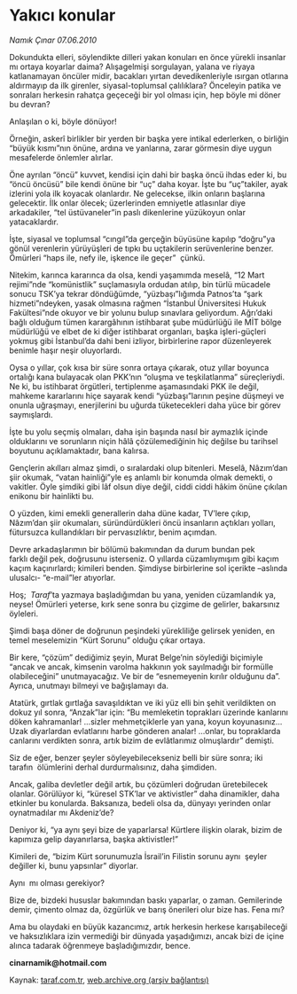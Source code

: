 # Yakıcı konular 

*Namık Çınar 07.06.2010*

<div class="yazi">
<p>Dokundukta elleri, söylendikte dilleri yakan konuları en önce yürekli insanlar mı ortaya koyarlar daima? Alışagelmişi sorgulayan, yalana ve riyaya katlanamayan öncüler midir, bacakları yırtan devedikenleriyle ısırgan otlarına aldırmayıp da ilk girenler, siyasal-toplumsal çalılıklara? Önceleyin patika ve sonraları herkesin rahatça geçeceği bir yol olması için, hep böyle mi döner bu devran?</p>
<p>Anlaşılan o ki, böyle dönüyor!</p>
<p>Örneğin, askerî birlikler bir yerden bir başka yere intikal ederlerken, o birliğin “büyük kısmı”nın önüne, ardına ve yanlarına, zarar görmesin diye uygun mesafelerde önlemler alırlar.</p>
<p>Öne ayrılan “öncü” kuvvet, kendisi için dahi bir başka öncü ihdas eder ki, bu “öncü öncüsü” bile kendi önüne bir “uç” daha koyar. İşte bu “uç”takiler, ayak izlerini yola ilk koyacak olanlardır. Ne gelecekse, ilkin onların başlarına gelecektir. İlk onlar ölecek; üzerlerinden emniyetle atlasınlar diye arkadakiler, “tel üstüvaneler”in paslı dikenlerine yüzükoyun onlar yatacaklardır.</p>
<p>İşte, siyasal ve toplumsal “cıngıl”da gerçeğin büyüsüne kapılıp “doğru”ya gönül verenlerin yürüyüşleri de tıpkı bu uçtakilerin serüvenlerine benzer. Ömürleri “haps ile, nefy ile, işkence ile geçer”  çünkü.</p>
<p>Nitekim, karınca kararınca da olsa, kendi yaşamımda meselâ, “12 Mart rejimi”nde “komünistlik” suçlamasıyla ordudan atılıp, bin türlü mücadele sonucu TSK’ya tekrar döndüğümde, “yüzbaşı”lığımda Patnos’ta “şark hizmeti”ndeyken, yasak olmasına rağmen “İstanbul Üniversitesi Hukuk Fakültesi”nde okuyor ve bir yolunu bulup sınavlara geliyordum. Ağrı’daki bağlı olduğum tümen karargâhının istihbarat şube müdürlüğü ile MİT bölge müdürlüğü ve elbet de ki diğer istihbarat organları, başka işleri-güçleri yokmuş gibi İstanbul’da dahi beni izliyor, birbirlerine rapor düzenleyerek benimle haşır neşir oluyorlardı.</p>
<p>Oysa o yıllar, çok kısa bir süre sonra ortaya çıkarak, otuz yıllar boyunca ortalığı kana bulayacak olan PKK’nın “oluşma ve teşkilatlanma” süreçleriydi. Ne ki, bu istihbarat örgütleri, tertiplenme aşamasındaki PKK ile değil, mahkeme kararlarını hiçe sayarak kendi “yüzbaşı”larının peşine düşmeyi ve onunla uğraşmayı, enerjilerini bu uğurda tüketecekleri daha yüce bir görev saymışlardı.</p>
<p>İşte bu yolu seçmiş olmaları, daha işin başında nasıl bir aymazlık içinde olduklarını ve sorunların niçin hâlâ çözülemediğinin hiç değilse bu tarihsel boyutunu açıklamaktadır, bana kalırsa.</p>
<p>Gençlerin akılları almaz şimdi, o sıralardaki olup bitenleri. Meselâ, Nâzım’dan şiir okumak, “vatan hainliği”yle eş anlamlı bir konumda olmak demekti, o vakitler. Öyle şimdiki gibi lâf olsun diye değil, ciddi ciddi hâkim önüne çıkılan enikonu bir hainlikti bu.</p>
<p>O yüzden, kimi emekli generallerin daha düne kadar, TV’lere çıkıp, Nâzım’dan şiir okumaları, süründürdükleri öncü insanların açtıkları yolları, fütursuzca kullandıkları bir pervasızlıktır, benim açımdan.</p>
<p>Devre arkadaşlarımın bir bölümü bakımından da durum bundan pek farklı değil pek, doğrusunu isterseniz. O yıllarda cüzamlıymışım gibi kaçım kaçım kaçınırlardı; kimileri benden. Şimdiyse birbirlerine sol içerikte –aslında ulusalcı- “e-mail”ler atıyorlar.</p>
<p>Hoş; <i> Taraf</i>’ta yazmaya başladığımdan bu yana, yeniden cüzamlandık ya, neyse! Ömürleri yeterse, kırk sene sonra bu çizgime de gelirler, bakarsınız öyleleri.</p>
<p>Şimdi başa döner de doğrunun peşindeki yürekliliğe gelirsek yeniden, en temel meselemizin “Kürt Sorunu” olduğu çıkar ortaya.</p>
<p>Bir kere, “çözüm” dediğimiz şeyin, Murat Belge’nin söylediği biçimiyle “ancak ve ancak, kimsenin varolma hakkının yok sayılmadığı bir formülle olabileceğini” unutmayacağız. Ve bir de “esnemeyenin kırılır olduğunu da”. Ayrıca, unutmayı bilmeyi ve bağışlamayı da.</p>
<p>Atatürk, gırtlak gırtlağa savaşıldıktan ve iki yüz elli bin şehit verildikten on dokuz yıl sonra, “Anzak”lar için: “Bu memleketin toprakları üzerinde kanlarını döken kahramanlar! ...sizler mehmetçiklerle yan yana, koyun koyunasınız... Uzak diyarlardan evlatlarını harbe gönderen analar! ...onlar, bu topraklarda canlarını verdikten sonra, artık bizim de evlâtlarımız olmuşlardır” demişti.</p>
<p>Siz de eğer, benzer şeyler söyleyebilecekseniz belli bir süre sonra; iki tarafın  ölümlerini derhal durdurmalısınız, daha şimdiden.</p>
<p>Ancak, galiba devletler değil artık, bu çözümleri doğrudan üretebilecek olanlar. Görülüyor ki, “küresel STK’lar ve aktivistler” daha dinamikler, daha etkinler bu konularda. Baksanıza, bedeli olsa da, dünyayı yerinden onlar oynatmadılar mı Akdeniz’de?</p>
<p>Deniyor ki, “ya aynı şeyi bize de yaparlarsa! Kürtlere ilişkin olarak, bizim de kapımıza gelip dayanırlarsa, başka aktivistler!”</p>
<p>Kimileri de, “bizim Kürt sorunumuzla İsrail’in Filistin sorunu aynı  şeyler değiller ki, bunu yapsınlar” diyorlar.</p>
<p>Aynı  mı olması gerekiyor?</p>
<p>Bize de, bizdeki hususlar bakımından baskı yaparlar, o zaman. Gemilerinde demir, çimento olmaz da, özgürlük ve barış önerileri olur bize has. Fena mı?</p>
<p>Ama bu olaydaki en büyük kazancımız, artık herkesin herkese karışabileceği ve haksızlıklara izin vermediği bir dünyada yaşadığımızı, ancak bizi de içine alınca tadarak öğrenmeye başladığımızdır, bence.</p>
<p><b>cinarnamik@hotmail.com</b> </p></div>

Kaynak: [taraf.com.tr](http://www.taraf.com.tr:80/namik-cinar/makale-yakici-konular.htm), [web.archive.org (arşiv bağlantısı)](http://web.archive.org/web/20100611011450/http://www.taraf.com.tr:80/namik-cinar/makale-yakici-konular.htm)
